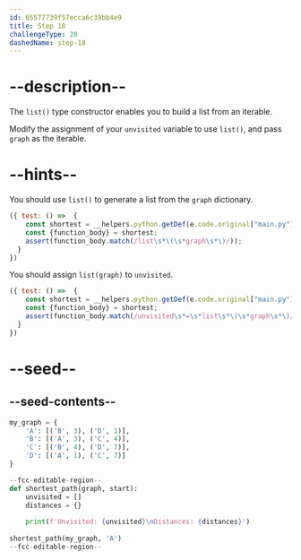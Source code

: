 ```yaml
---
id: 65577739f57ecca6c39bb4e9
title: Step 18
challengeType: 20
dashedName: step-18
---
```


# --description--

The `list()` type constructor enables you to build a list from an iterable.

Modify the assignment of your `unvisited` variable to use `list()`, and pass `graph` as the iterable.

# --hints--

You should use `list()` to generate a list from the `graph` dictionary.

```js
({ test: () =>  {
    const shortest = __helpers.python.getDef(e.code.original["main.py"], "shortest_path");
    const {function_body} = shortest;    
    assert(function_body.match(/list\s*\(\s*graph\s*\)/));
  }
})
```

You should assign `list(graph)` to `unvisited`.

```js
({ test: () =>  {
    const shortest = __helpers.python.getDef(e.code.original["main.py"], "shortest_path");
    const {function_body} = shortest;    
    assert(function_body.match(/unvisited\s*=\s*list\s*\(\s*graph\s*\)/));
  }
})
```

# --seed--

## --seed-contents--

```py
my_graph = {
    'A': [('B', 3), ('D', 1)],
    'B': [('A', 3), ('C', 4)],
    'C': [('B', 4), ('D', 7)],
    'D': [('A', 1), ('C', 7)]
}

--fcc-editable-region--
def shortest_path(graph, start):
    unvisited = []
    distances = {}
    
    print(f'Unvisited: {unvisited}\nDistances: {distances}')
    
shortest_path(my_graph, 'A')
--fcc-editable-region--
```
